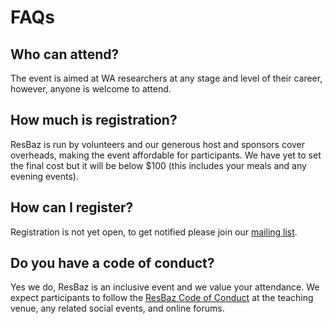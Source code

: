 # FAQs

## Who can attend?
The event is aimed at WA researchers at any stage and level of their career, however, anyone is welcome to attend.

## How much is registration?
ResBaz is run by volunteers and our generous host and sponsors cover overheads, making the event affordable for participants. We have yet to set the final cost but it will be below $100 (this includes your meals and any evening events).

## How can I register?
Registration is not yet open, to get notified please join our [mailing list](https://forms.gle/2eXLRw4qnHQkXjB49).

## Do you have a code of conduct?
Yes we do, ResBaz is an inclusive event and we value your attendance. We expect participants to follow the [ResBaz Code of Conduct](https://resbazblog.wordpress.com/code-of-conduct/) at the teaching venue, any related social events, and online forums. 